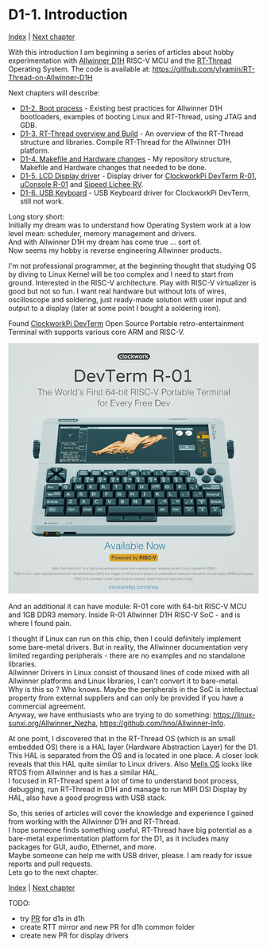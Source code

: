 # D1-1. Introduction
[Index](D1_0_index.md) | [Next chapter](D1_2_boot_process.md)

With this introduction I am beginning a series of articles about hobby experimentation with [Allwinner D1H](https://d1.docs.aw-ol.com/en/) RISC-V MCU and the [RT-Thread](https://www.rt-thread.io/) Operating System. The code is available at: https://github.com/ylyamin/RT-Thread-on-Allwinner-D1H <br>

Next chapters will describe:
- [D1-2. Boot process](D1_2_boot_process.md) - Existing best practices for Allwinner D1H bootloaders, examples of booting Linux and RT-Thread, using JTAG and GDB.
- [D1-3. RT-Thread overview and Build](D1_3_rtt_overview_and_build.md) - An overview of the RT-Thread structure and libraries. Compile RT-Thread for the Allwinner D1H platform.
- [D1-4. Makefile and Hardware changes](D1_4_make_and_hw.md) - My repository structure, Makefile and Hardware changes that needed to be done.
- [D1-5. LCD Display driver](D1_5_lcd_driver.md) - Display driver for [ClockworkPi DevTerm R-01](https://www.clockworkpi.com/home-devterm), [uConsole R-01](https://www.clockworkpi.com/uconsole) and [Sipeed Lichee RV](https://wiki.sipeed.com/hardware/en/lichee/RV/Dock.html).
- [D1-6. USB Keyboard](D1_6_usb_keyboard.md) - USB Keyboard driver for ClockworkPi DevTerm, still not work.

Long story short:<br>
Initially my dream was to understand how Operating System work at a low level mean: scheduler, memory management and drivers.<br>
And with Allwinner D1H my dream has come true ... sort of.<br>
Now seems my hobby is reverse engineering Allwinner products.<br>

I'm not professional programmer, at the beginning thought that studying OS by diving to Linux Kernel will be too complex and I need to start from ground. Interested in the RISC-V architecture. Play with RISC-V virtualizer is good but not so fun. I want real hardware but without lots of wires, oscilloscope and soldering, just ready-made solution with user input and output to a display (later at some point I bought a soldering iron).<br>

Found [ClockworkPi DevTerm](https://www.clockworkpi.com/home-devterm) Open Source Portable retro-entertainment Terminal with supports  various core ARM and RISC-V. 

![devterm_r1.png](Pics/devterm_r1.png)

And an additional it can have module: R-01 core with 64-bit RISC-V MCU and 1GB DDR3 memory. Inside R-01 Allwinner D1H  RISC-V SoC - and is where I found pain.<br>

I thought if Linux can run on this chip, then I could definitely implement some bare-metal drivers. But in reality, the Allwinner documentation very limited regarding peripherals - there are no examples and no standalone libraries. <br>
Allwinner Drivers in Linux consist of thousand lines of code mixed with all Allwinner platforms and Linux libraries, I can't convert it to bare-metal.<br>
Why is this so ? Who knows. Maybe the peripherals in the SoC is intellectual property from external suppliers and can only be provided if you have a commercial agreement.<br>
Anyway, we have enthusiasts who are trying to do something: https://linux-sunxi.org/Allwinner_Nezha, https://github.com/hno/Allwinner-Info.

At one point, I discovered that in the RT-Thread OS (which is an small embedded OS) there is a HAL layer (Hardware Abstraction Layer) for the D1. This HAL is separated from the OS and is located in one place. A closer look reveals that this HAL quite similar to Linux drivers. Also [Melis OS](https://github.com/Tina-Linux/d1s-melis/) looks like RTOS from Allwinner and is has a similar HAL.<br>
I focused in RT-Thread spent a lot of time to understand boot process, debugging, run RT-Thread in D1H and manage to run MIPI DSI Display by HAL, also have a good progress with USB stack.<br>

So, this series of articles will cover the knowledge and experience I gained from working with the Allwinner D1H and RT-Thread.<br>
I hope someone finds something useful, RT-Thread have big potential as a bare-metal experimentation platform for the D1, as it includes many packages for GUI, audio, Ethernet, and more.<br>
Maybe someone can help me with USB driver, please. I am ready for issue reports and pull requests.<br>
Lets go to the next chapter.<br>

[Index](D1_0_index.md) | [Next chapter](D1_2_boot_process.md)

TODO:
- try [PR](https://github.com/RT-Thread/rt-thread/pull/9142) for d1s in d1h
- create RTT mirror and new PR for d1h common folder
- create new PR for display drivers


